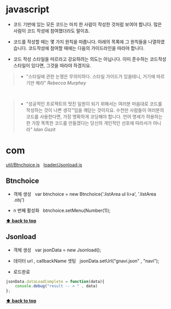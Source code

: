 # javascript
- 코드 기반에 있는 모든 코드는 마치 한 사람이 작성한 것처럼 보여야 합니다. 많은 사람이 코드 작성에 참여했더라도 말이죠.

- 코드를 작성할 때는 몇 가지 원칙을 따릅니다. 아래의 목록에 그 원칙들을 나열하였습니다. 코드작성에 참여할 때에는 다음의 가이드라인을 따라야 합니다.

- 코드 작성 스타일을 따르라고 강요하려는 의도는 아닙니다. 이미 준수하는 코드작성 스타일이 있다면, 그것을 따라야 하겠지요.


> - "스타일에 관한 논쟁은 무의미하다. 스타일 가이드가 있을테니, 거기에 따르기만 해라"
>_Rebecca_ _Murphey_

&nbsp;

> - "성공적인 프로젝트의 멋진 일원이 되기 위해서는 여러분 마음대로 코드를 작성하는 것이 나쁜 생각™임을 깨닫는 것이지요. 수천만 사람들이 여러분의 코드를 사용한다면, 가장 명확하게 코딩해야 합니다. 언어 명세가 허용하는 한 가장 똑똑한 코드를 만들겠다는 당신의 개인적인 선호에 따라서가 아니라"
>_Idan_ _Gazit_



# com

[util/Btnchoice.js](#Btnchoice)
&nbsp;
[loader/Jsonload.js](#Jsonload)


## <a name='Btnchoice'>Btnchoice</a>

- 객체 생성 &nbsp;
var btnchoice = new Btnchoice('.listArea ul li>a', '.listArea .obj')

- n 번째 활성화 &nbsp;
btnchoice.setMenu(Number(1));


**[⬆ back to top](#table-of-contents)**


## <a name='Jsonload'>Jsonload</a>

- 객체 생성 &nbsp;
var jsonData = new Jsonload();

- 데이터 url , callbackName 셋팅 &nbsp;
jsonData.setUrl("gnavi.json" , "navi");

- 로드완료

```javascript
jsonData.dataLoadComplete = function(data){
    console.debug("result -- > " , data)
};
```
**[⬆ back to top](#table-of-contents)**






